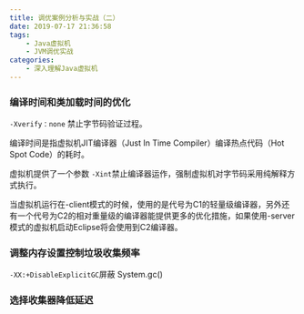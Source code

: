 ```yaml
---
title: 调优案例分析与实战（二）
date: 2019-07-17 21:36:58
tags:
	- Java虚拟机
	- JVM调优实战
categories:
	- 深入理解Java虚拟机
---
```


### 编译时间和类加载时间的优化

`-Xverify：none` 禁止字节码验证过程。

编译时间是指虚拟机JIT编译器（Just In Time Compiler）编译热点代码（Hot Spot Code）的耗时。

虚拟机提供了一个参数 `-Xint`禁止编译器运作，强制虚拟机对字节码采用纯解释方式执行。

当虚拟机运行在-client模式的时候，使用的是代号为C1的轻量级编译器，另外还有一个代号为C2的相对重量级的编译器能提供更多的优化措施，如果使用-server模式的虚拟机启动Eclipse将会使用到C2编译器。

### 调整内存设置控制垃圾收集频率

`-XX:+DisableExplicitGC`屏蔽 System.gc()

### 选择收集器降低延迟